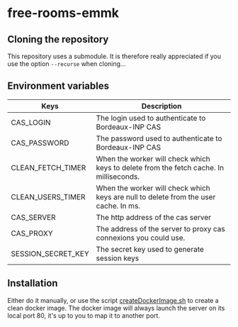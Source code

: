 # free-rooms-emmk

## Cloning the repository

This repository uses a submodule. It is therefore really appreciated if you use the option `--recurse` when cloning...

## Environment variables

| Keys               | Description                                                                            |
| ------------------ | -------------------------------------------------------------------------------------- |
| CAS_LOGIN          | The login used to authenticate to Bordeaux-INP CAS                                     |
| CAS_PASSWORD       | The password used to authenticate to Bordeaux-INP CAS                                  |
| CLEAN_FETCH_TIMER  | When the worker will check which keys to delete from the fetch cache. In milliseconds. |
| CLEAN_USERS_TIMER  | When the worker will check which keys are null to delete from the user cache. In ms.   |
| CAS_SERVER         | The http address of the cas server                                                     |
| CAS_PROXY          | The address of the server to proxy cas connexions you could use.                       |
| SESSION_SECRET_KEY | The secret key used to generate session keys                                           |

## Installation

Either do it manually, or use the script [createDockerImage.sh](createDockerImage.sh) to create a clean docker image.
The docker image will always launch the server on its local port 80, it's up to you to map it to another port.
